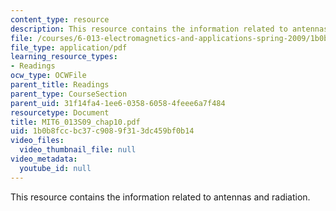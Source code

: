 ```yaml
---
content_type: resource
description: This resource contains the information related to antennas and radiation.
file: /courses/6-013-electromagnetics-and-applications-spring-2009/1b0b8fccbc37c9089f313dc459bf0b14_MIT6_013S09_chap10.pdf
file_type: application/pdf
learning_resource_types:
- Readings
ocw_type: OCWFile
parent_title: Readings
parent_type: CourseSection
parent_uid: 31f14fa4-1ee6-0358-6058-4feee6a7f484
resourcetype: Document
title: MIT6_013S09_chap10.pdf
uid: 1b0b8fcc-bc37-c908-9f31-3dc459bf0b14
video_files:
  video_thumbnail_file: null
video_metadata:
  youtube_id: null
---
```

This resource contains the information related to antennas and radiation.

